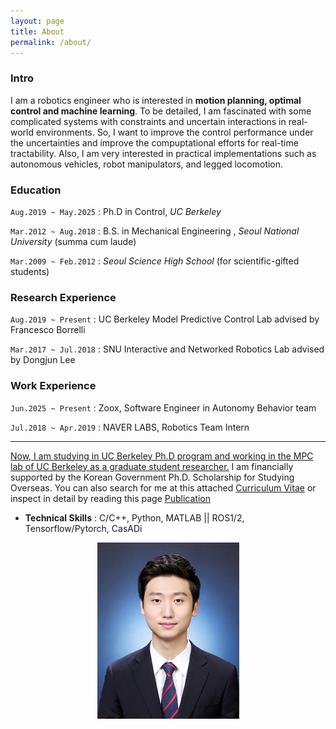```yaml
---
layout: page
title: About
permalink: /about/
---
```


### Intro   
  
I am a robotics engineer who is interested in **motion planning, optimal control and machine learning**. To be detailed, I am fascinated with some complicated systems with constraints and uncertain interactions in real-world environments. So, I want to improve the control performance under the uncertainties and improve the compuptational efforts for real-time tractability. Also, I am very interested in practical implementations such as autonomous vehicles, robot manipulators, and legged locomotion.

### Education
`Aug.2019 ~ May.2025` : Ph.D in Control, _UC Berkeley_

`Mar.2012 ~ Aug.2018` : B.S. in Mechanical Engineering , _Seoul National University_ (summa cum laude)

`Mar.2009 ~ Feb.2012` : _Seoul Science High School_ (for scientific-gifted students)

### Research Experience
`Aug.2019 ~ Present` : UC Berkeley Model Predictive Control Lab advised by Francesco Borrelli

`Mar.2017 ~ Jul.2018` : SNU Interactive and Networked Robotics Lab advised by Dongjun Lee

### Work Experience
`Jun.2025 ~ Present` : Zoox, Software Engineer in Autonomy Behavior team

`Jul.2018 ~ Apr.2019` : NAVER LABS, Robotics Team Intern

---

<U>Now, I am studying in UC Berkeley Ph.D program and working in the MPC lab of UC Berkeley as a graduate student researcher.</U> I am financially supported by the Korean Government Ph.D. Scholarship for Studying Overseas.
You can also search for me at this attached [Curriculum Vitae](https://hotae319.github.io/assets/CV_hotae_112024.pdf) or inspect in detail by reading this page [Publication](/publication)

*  **Technical Skills** : C/C++, Python, MATLAB || ROS1/2, Tensorflow/Pytorch, CasADi



<p align="center">
  <img src="/assets/hotae_profile.jpg">
</p>
